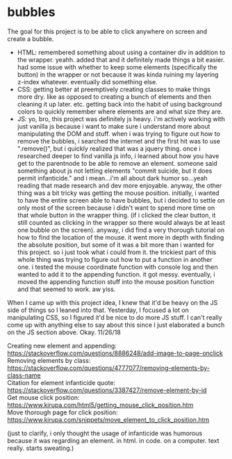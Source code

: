 # bubbles
The goal for this project is to be able to click anywhere on screen and create a bubble. 

- HTML: remembered something about using a container div in addition to the wrapper. yeahh. added that and it definitely made things a bit easier. had some issue with whether to keep some elements (specifically the button) in the wrapper or not because it was kinda ruining my layering z-index whatever. eventually did something else.
- CSS: getting better at preemptively creating classes to make things more dry. like as opposed to creating a bunch of elements and then cleaning it up later. etc. getting back into the habit of using background colors to quickly remember where elements are and what size they are.
- JS: yo, bro, this project was definitely js heavy. i'm actively working with just vanilla js because i want to make sure i understand more about manipulating the DOM and stuff. when i was trying to figure out how to remove the bubbles, i searched the internet and the first hit was to use ".remove()", but i quickly realized that was a jquery thing. once i researched deeper to find vanilla js info, i learned about how you have get to the parentnode to be able to remove an element. someone said something about js not letting elements "commit suicide, but it does permit infanticide." and i mean...i'm all about dark humor so...yeah reading that made research and dev more enjoyable. anyway, the other thing was a bit tricky was getting the mouse position. initially, i wanted to have the entire screen able to have bubbles, but i decided to settle on only most of the screen because i didn't want to spend more time on that whole button in the wrapper thing. (if i clicked the clear button, it still counted as clicking in the wrapper so there would always be at least one bubble on the screen). anyway, i did find a very thorough tutorial on how to find the location of the mouse. it went more in depth with finding the absolute position, but some of it was a bit more than i wanted for this project. so i just took what i could from it. the trickiest part of this whole thing was trying to figure out how to put a function in another one. i tested the mouse coordinate function with console log and then wanted to add it to the appending function. it got messy. eventually, i moved the appending function stuff into the mouse position function and that seemed to work. aw yiss.

When I came up with this project idea, I knew that it'd be heavy on the JS side of things so I leaned into that. Yesterday, I focused a lot on manipulating CSS, so I figured it'd be nice to do more JS stuff. I can't really come up with anything else to say about this since I just elaborated a bunch on the JS section above. Okay. 11/26/18

Creating new element and appending: https://stackoverflow.com/questions/8886248/add-image-to-page-onclick  
Removing elements by class: https://stackoverflow.com/questions/4777077/removing-elements-by-class-name  
Citation for element infanticide quote: https://stackoverflow.com/questions/3387427/remove-element-by-id  
Get mouse click position: https://www.kirupa.com/html5/getting_mouse_click_position.htm  
Move thorough page for click position: https://www.kirupa.com/snippets/move_element_to_click_position.htm

(just to clarify, i only thought the usage of infanticide was humorous because it was regarding an element. in html. in code. on a computer. text really. starts sweating.)
